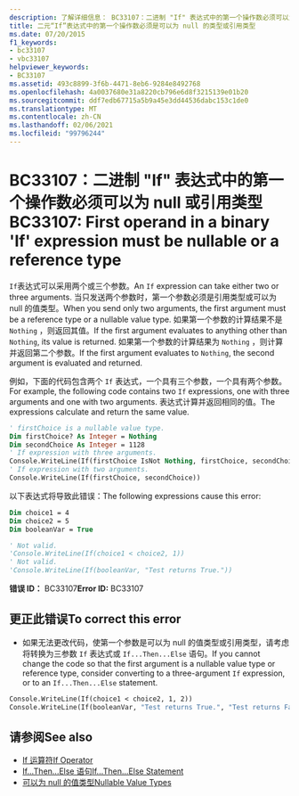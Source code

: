 ```yaml
---
description: 了解详细信息： BC33107：二进制 "If" 表达式中的第一个操作数必须可以为 null 或引用类型
title: 二元“If”表达式中的第一个操作数必须是可以为 null 的类型或引用类型
ms.date: 07/20/2015
f1_keywords:
- bc33107
- vbc33107
helpviewer_keywords:
- BC33107
ms.assetid: 493c8899-3f6b-4471-8eb6-9284e8492768
ms.openlocfilehash: 4a0037680e31a8220cb796e6d8f3215139e01b20
ms.sourcegitcommit: ddf7edb67715a5b9a45e3dd44536dabc153c1de0
ms.translationtype: MT
ms.contentlocale: zh-CN
ms.lasthandoff: 02/06/2021
ms.locfileid: "99796244"
---
```

# <a name="bc33107-first-operand-in-a-binary-if-expression-must-be-nullable-or-a-reference-type"></a><span data-ttu-id="46d26-103">BC33107：二进制 "If" 表达式中的第一个操作数必须可以为 null 或引用类型</span><span class="sxs-lookup"><span data-stu-id="46d26-103">BC33107: First operand in a binary 'If' expression must be nullable or a reference type</span></span>

<span data-ttu-id="46d26-104">`If`表达式可以采用两个或三个参数。</span><span class="sxs-lookup"><span data-stu-id="46d26-104">An `If` expression can take either two or three arguments.</span></span> <span data-ttu-id="46d26-105">当只发送两个参数时，第一个参数必须是引用类型或可以为 null 的值类型。</span><span class="sxs-lookup"><span data-stu-id="46d26-105">When you send only two arguments, the first argument must be a reference type or a nullable value type.</span></span> <span data-ttu-id="46d26-106">如果第一个参数的计算结果不是 `Nothing` ，则返回其值。</span><span class="sxs-lookup"><span data-stu-id="46d26-106">If the first argument evaluates to anything other than `Nothing`, its value is returned.</span></span> <span data-ttu-id="46d26-107">如果第一个参数的计算结果为 `Nothing` ，则计算并返回第二个参数。</span><span class="sxs-lookup"><span data-stu-id="46d26-107">If the first argument evaluates to `Nothing`, the second argument is evaluated and returned.</span></span>

 <span data-ttu-id="46d26-108">例如，下面的代码包含两个 `If` 表达式，一个具有三个参数，一个具有两个参数。</span><span class="sxs-lookup"><span data-stu-id="46d26-108">For example, the following code contains two `If` expressions, one with three arguments and one with two arguments.</span></span> <span data-ttu-id="46d26-109">表达式计算并返回相同的值。</span><span class="sxs-lookup"><span data-stu-id="46d26-109">The expressions calculate and return the same value.</span></span>

```vb
' firstChoice is a nullable value type.
Dim firstChoice? As Integer = Nothing
Dim secondChoice As Integer = 1128
' If expression with three arguments.
Console.WriteLine(If(firstChoice IsNot Nothing, firstChoice, secondChoice))
' If expression with two arguments.
Console.WriteLine(If(firstChoice, secondChoice))
```

 <span data-ttu-id="46d26-110">以下表达式将导致此错误：</span><span class="sxs-lookup"><span data-stu-id="46d26-110">The following expressions cause this error:</span></span>

```vb
Dim choice1 = 4
Dim choice2 = 5
Dim booleanVar = True

' Not valid.
'Console.WriteLine(If(choice1 < choice2, 1))
' Not valid.
'Console.WriteLine(If(booleanVar, "Test returns True."))
```

 <span data-ttu-id="46d26-111">**错误 ID：** BC33107</span><span class="sxs-lookup"><span data-stu-id="46d26-111">**Error ID:** BC33107</span></span>

## <a name="to-correct-this-error"></a><span data-ttu-id="46d26-112">更正此错误</span><span class="sxs-lookup"><span data-stu-id="46d26-112">To correct this error</span></span>

- <span data-ttu-id="46d26-113">如果无法更改代码，使第一个参数是可以为 null 的值类型或引用类型，请考虑将转换为三参数 `If` 表达式或 `If...Then...Else` 语句。</span><span class="sxs-lookup"><span data-stu-id="46d26-113">If you cannot change the code so that the first argument is a nullable value type or reference type, consider converting to a three-argument `If` expression, or to an `If...Then...Else` statement.</span></span>

```vb
Console.WriteLine(If(choice1 < choice2, 1, 2))
Console.WriteLine(If(booleanVar, "Test returns True.", "Test returns False."))
```

## <a name="see-also"></a><span data-ttu-id="46d26-114">请参阅</span><span class="sxs-lookup"><span data-stu-id="46d26-114">See also</span></span>

- [<span data-ttu-id="46d26-115">If 运算符</span><span class="sxs-lookup"><span data-stu-id="46d26-115">If Operator</span></span>](../operators/if-operator.md)
- [<span data-ttu-id="46d26-116">If...Then...Else 语句</span><span class="sxs-lookup"><span data-stu-id="46d26-116">If...Then...Else Statement</span></span>](../statements/if-then-else-statement.md)
- [<span data-ttu-id="46d26-117">可以为 null 的值类型</span><span class="sxs-lookup"><span data-stu-id="46d26-117">Nullable Value Types</span></span>](../../programming-guide/language-features/data-types/nullable-value-types.md)
